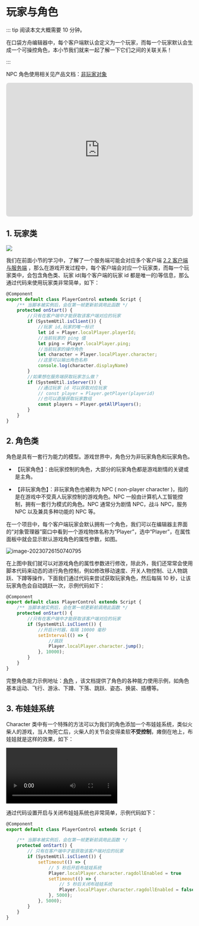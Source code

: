 # 玩家与角色

::: tip 阅读本文大概需要 10 分钟。

在口袋方舟编辑器中，每个客户端默认会定义为一个玩家，而每一个玩家默认会生成一个可操控角色，本小节我们就来一起了解一下它们之间的关联关系！

:::

NPC 角色使用相关见产品文档：[非玩家对象](https://docs.ark.online/GameplayObjects/NPCs.html)

<iframe sandbox="allow-scripts allow-downloads allow-same-origin allow-popups allow-presentation allow-forms" frameborder="0" draggable="false" allowfullscreen="" allow="encrypted-media;" referrerpolicy="" aha-samesite="" class="iframe-loaded" src=" https://player.bilibili.com/player.html?aid=778296714&bvid=BV1iy4y1d798&cid=978207250&page=1&autoplay=0" style="border-radius: 7px; width: 100%; height: 360px;"></iframe>

## 1. 玩家类

![](https://wstatic-a1.233leyuan.com/productdocs/static/boxcnFXSLRPzuaRmYAgag4McUNp.png)

我们在前面小节的学习中，了解了一个服务端可能会对应多个客户端 [2.2 客户端与服务端](https://learning.ark.online/md/2.2.html) ，那么在游戏开发过程中，每个客户端会对应一个玩家类，而每一个玩家类中，会包含角色类、玩家 id(每个客户端的玩家 id 都是唯一的)等信息，那么通过代码来使用玩家类非常简单，如下：

```typescript
@Component
export default class PlayerControl extends Script {
    /** 当脚本被实例后，会在第一帧更新前调用此函数 */
    protected onStart() {
        //只有在客户端中才能获取该客户端对应的玩家 
        if (SystemUtil.isClient()) {
            //玩家 id,玩家的唯一标识
            let id = Player.localPlayer.playerId;
            //当前玩家的 ping 值
            let ping = Player.localPlayer.ping;
            //当前玩家的操作角色
            let character = Player.localPlayer.character;
            //这里可以输出角色名称
            console.log(character.displayName)
        }
        //如果想在服务端获取玩家怎么做？
        if (SystemUtil.isServer()) {
            //通过玩家 id 可以获取对应玩家
            // const player = Player.getPlayer(playerid)
            //也可以直接获取玩家数组
            const players = Player.getAllPlayers();
        }
    }
}
```

## 2. 角色类

角色是具有一套行为能力的模型。游戏世界中，角色分为非玩家角色和玩家角色。

- 【玩家角色】：由玩家控制的角色，大部分的玩家角色都是游戏剧情的关键或是主角。

- 【非玩家角色】：非玩家角色也被称为 NPC ( non-player character )，指的是在游戏中不受真人玩家控制的游戏角色。NPC 一般由计算机人工智能控制，拥有一套行为模式的角色。NPC 通常分为剧情 NPC，战斗 NPC，服务 NPC 以及兼具多种功能的 NPC 等。

在一个项目中，每个客户端玩家会默认拥有一个角色，我们可以在编辑器主界面的“对象管理器”窗口中看到一个游戏物体名称为“Player”，选中“Player”，在属性面板中就会显示默认游戏角色的属性参数，如图。

![image-20230726150740795](https://arkimg.ark.online/image-20230726150740795.webp)

在上图中我们就可以对游戏角色的属性参数进行修改，除此外，我们还常常会使用脚本代码来动态的进行角色控制，例如修改移动速度、开关人物控制、让人物跳跃、下蹲等操作，下面我们通过代码来尝试获取玩家角色，然后每隔 10 秒，让该玩家角色会自动跳跃一次，示例代码如下：

```typescript
@Component
export default class PlayerControl extends Script {
    /** 当脚本被实例后，会在第一帧更新前调用此函数 */
    protected onStart() {
        //只有在客户端中才能获取该客户端对应的玩家 
        if (SystemUtil.isClient()) {
            //开启计时器，每隔 10000 毫秒
            setInterval(() => {
                //跳跃
                Player.localPlayer.character.jump();
            }, 10000);
        }
    }
}
```

完整角色能力示例地址：[角色](https://docs.ark.online/WorldObjects/Characters.html)  ，该文档提供了角色的各种能力使用示例，如角色基本运动、飞行、游泳、下蹲、下落、跳跃、姿态、换装、插槽等。

## 3. 布娃娃系统

Character 类中有一个特殊的方法可以为我们的角色添加一个布娃娃系统，类似火柴人的游戏，当人物死亡后，火柴人的关节会变得柔软<strong>不受控制</strong>，瘫倒在地上，布娃娃就是这样的效果，如下：

<video controls src="https://arkimg.ark.online/1690360696404.mp4"></video>

通过代码设置开启与关闭布娃娃系统也非常简单，示例代码如下：

```ts
@Component
export default class PlayerControl extends Script {

    /** 当脚本被实例后，会在第一帧更新前调用此函数 */
    protected onStart() {
        // 只有在客户端中才能获取该客户端对应的玩家 
        if (SystemUtil.isClient()) {
            setTimeout(() => {
                // 5 秒后开启布娃娃系统
                Player.localPlayer.character.ragdollEnabled = true
                setTimeout(() => {
                    // 5 秒后关闭布娃娃系统
                    Player.localPlayer.character.ragdollEnabled = false
                }, 5000);
            }, 5000);
        }
    }
}
```